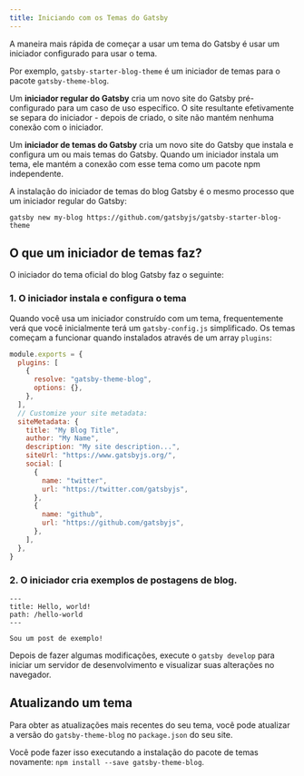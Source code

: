 ```yaml
---
title: Iniciando com os Temas do Gatsby
---
```


A maneira mais rápida de começar a usar um tema do Gatsby é usar um iniciador configurado para usar o tema.

Por exemplo, `gatsby-starter-blog-theme` é um iniciador de temas para o pacote `gatsby-theme-blog`.

Um **iniciador regular do Gatsby** cria um novo site do Gatsby pré-configurado para um caso de uso específico. O site resultante efetivamente se separa do iniciador - depois de criado, o site não mantém nenhuma conexão com o iniciador.

Um **iniciador de temas do Gatsby** cria um novo site do Gatsby que instala e configura um ou mais temas do Gatsby. Quando um iniciador instala um tema, ele mantém a conexão com esse tema como um pacote npm independente.

A instalação do iniciador de temas do blog Gatsby é o mesmo processo que um iniciador regular do Gatsby:

```shell
gatsby new my-blog https://github.com/gatsbyjs/gatsby-starter-blog-theme
```

## O que um iniciador de temas faz?

O iniciador do tema oficial do blog Gatsby faz o seguinte:

### 1. O iniciador instala e configura o tema

Quando você usa um iniciador construído com um tema, frequentemente verá que você inicialmente terá um `gatsby-config.js` simplificado. Os temas começam a funcionar quando instalados através de um array `plugins`:

```javascript:title=gatsby-config.js
module.exports = {
  plugins: [
    {
      resolve: "gatsby-theme-blog",
      options: {},
    },
  ],
  // Customize your site metadata:
  siteMetadata: {
    title: "My Blog Title",
    author: "My Name",
    description: "My site description...",
    siteUrl: "https://www.gatsbyjs.org/",
    social: [
      {
        name: "twitter",
        url: "https://twitter.com/gatsbyjs",
      },
      {
        name: "github",
        url: "https://github.com/gatsbyjs",
      },
    ],
  },
}
```

### 2. O iniciador cria exemplos de postagens de blog.

```mdx:title=/content/posts/hello-world.mdx
---
title: Hello, world!
path: /hello-world
---

Sou um post de exemplo!
```

Depois de fazer algumas modificações, execute o `gatsby develop` para iniciar um servidor de desenvolvimento e visualizar suas alterações no navegador.

## Atualizando um tema

Para obter as atualizações mais recentes do seu tema, você pode atualizar a versão do `gatsby-theme-blog` no `package.json` do seu site.

Você pode fazer isso executando a instalação do pacote de temas novamente: `npm install --save gatsby-theme-blog`.
